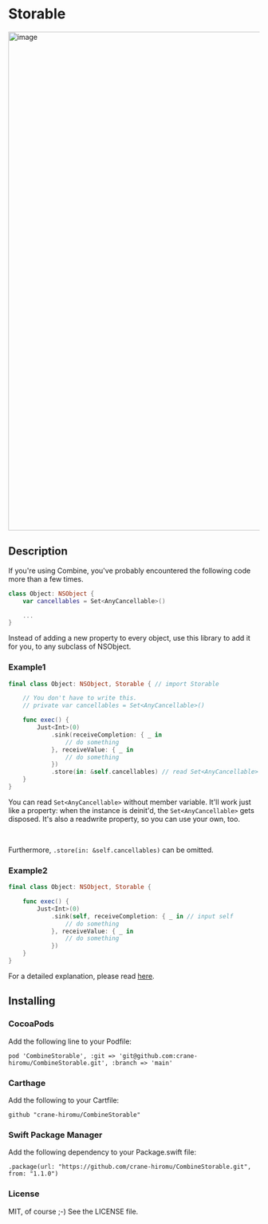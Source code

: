 # Storable

<img width="1000" alt="image" src="https://user-images.githubusercontent.com/24838521/115123515-557ea100-9ff8-11eb-8533-a6d3ddfdca9c.png">


## Description

If you're using Combine, you've probably encountered the following code more than a few times.

```swift
class Object: NSObject {
    var cancellables = Set<AnyCancellable>()

    ...
}
```

Instead of adding a new property to every object, use this library to add it for you, to any subclass of NSObject.

### Example1

```swift
final class Object: NSObject, Storable { // import Storable

    // You don't have to write this.
    // private var cancellables = Set<AnyCancellable>()

    func exec() {
        Just<Int>(0)
            .sink(receiveCompletion: { _ in
                // do something
            }, receiveValue: { _ in 
                // do something
            })
            .store(in: &self.cancellables) // read Set<AnyCancellable> in yourself.
    }
}
```

You can read ``Set<AnyCancellable>`` without member variable. It'll work just like a property: when the instance is deinit'd, the ``Set<AnyCancellable>`` gets disposed. It's also a readwrite property, so you can use your own, too.

<br>

Furthermore, ``.store(in: &self.cancellables)`` can be omitted.

### Example2


```swift
final class Object: NSObject, Storable {

    func exec() {
        Just<Int>(0)
            .sink(self, receiveCompletion: { _ in // input self
                // do something
            }, receiveValue: { _ in 
                // do something
            })
    }
}
```

For a detailed explanation, please read [here](https://qiita.com/hcrane/items/c9ae8427a5c6d8fc08ee).


## Installing

### CocoaPods

Add the following line to your Podfile:

```
pod 'CombineStorable', :git => 'git@github.com:crane-hiromu/CombineStorable.git', :branch => 'main'
```

### Carthage

Add the following to your Cartfile:

```
github "crane-hiromu/CombineStorable"
```

### Swift Package Manager

Add the following dependency to your Package.swift file:

```
.package(url: "https://github.com/crane-hiromu/CombineStorable.git", from: "1.1.0")
```

### License

MIT, of course ;-) See the LICENSE file.
